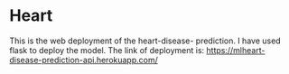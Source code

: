 # Heart
This is the web deployment of the heart-disease- prediction. I have used flask to deploy the model.
The link of deployment is:
https://mlheart-disease-prediction-api.herokuapp.com/
